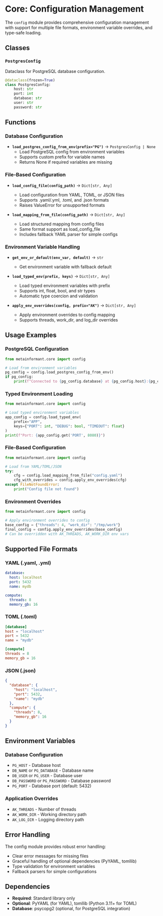 # Core: Configuration Management

The `config` module provides comprehensive configuration management with support for multiple file formats, environment variable overrides, and type-safe loading.

## Classes

### `PostgresConfig`
Dataclass for PostgreSQL database configuration.

```python
@dataclass(frozen=True)
class PostgresConfig:
    host: str
    port: int
    database: str
    user: str
    password: str
```

## Functions

### Database Configuration
- **`load_postgres_config_from_env(prefix="PG")`** → `PostgresConfig | None`
  - Load PostgreSQL config from environment variables
  - Supports custom prefix for variable names
  - Returns None if required variables are missing

### File-Based Configuration
- **`load_config_file(config_path)`** → `Dict[str, Any]`
  - Load configuration from YAML, TOML, or JSON files
  - Supports .yaml/.yml, .toml, and .json formats
  - Raises ValueError for unsupported formats

- **`load_mapping_from_file(config_path)`** → `Dict[str, Any]`
  - Load structured mapping from config files
  - Same format support as load_config_file
  - Includes fallback YAML parser for simple configs

### Environment Variable Handling
- **`get_env_or_default(env_var, default)`** → `str`
  - Get environment variable with fallback default

- **`load_typed_env(prefix, keys)`** → `Dict[str, Any]`
  - Load typed environment variables with prefix
  - Supports int, float, bool, and str types
  - Automatic type coercion and validation

- **`apply_env_overrides(config, prefix="AK")`** → `Dict[str, Any]`
  - Apply environment overrides to config mapping
  - Supports threads, work_dir, and log_dir overrides

## Usage Examples

### PostgreSQL Configuration
```python
from metainformant.core import config

# Load from environment variables
pg_config = config.load_postgres_config_from_env()
if pg_config:
    print(f"Connected to {pg_config.database} at {pg_config.host}:{pg_config.port}")
```

### Typed Environment Loading
```python
from metainformant.core import config

# Load typed environment variables
app_config = config.load_typed_env(
    prefix="APP",
    keys={"PORT": int, "DEBUG": bool, "TIMEOUT": float}
)
print(f"Port: {app_config.get('PORT', 8080)}")
```

### File-Based Configuration
```python
from metainformant.core import config

# Load from YAML/TOML/JSON
try:
    cfg = config.load_mapping_from_file("config.yaml")
    cfg_with_overrides = config.apply_env_overrides(cfg)
except FileNotFoundError:
    print("Config file not found")
```

### Environment Overrides
```python
from metainformant.core import config

# Apply environment overrides to config
base_config = {"threads": 4, "work_dir": "/tmp/work"}
final_config = config.apply_env_overrides(base_config)
# Can be overridden with AK_THREADS, AK_WORK_DIR env vars
```

## Supported File Formats

### YAML (.yaml, .yml)
```yaml
database:
  host: localhost
  port: 5432
  name: mydb

compute:
  threads: 8
  memory_gb: 16
```

### TOML (.toml)
```toml
[database]
host = "localhost"
port = 5432
name = "mydb"

[compute]
threads = 8
memory_gb = 16
```

### JSON (.json)
```json
{
  "database": {
    "host": "localhost",
    "port": 5432,
    "name": "mydb"
  },
  "compute": {
    "threads": 8,
    "memory_gb": 16
  }
}
```

## Environment Variables

### Database Configuration
- `PG_HOST` - Database host
- `DB_NAME` or `PG_DATABASE` - Database name
- `DB_USER` or `PG_USER` - Database user
- `DB_PASSWORD` or `PG_PASSWORD` - Database password
- `PG_PORT` - Database port (default: 5432)

### Application Overrides
- `AK_THREADS` - Number of threads
- `AK_WORK_DIR` - Working directory path
- `AK_LOG_DIR` - Logging directory path

## Error Handling

The config module provides robust error handling:
- Clear error messages for missing files
- Graceful handling of optional dependencies (PyYAML, tomllib)
- Type validation for environment variables
- Fallback parsers for simple configurations

## Dependencies

- **Required**: Standard library only
- **Optional**: PyYAML (for YAML), tomllib (Python 3.11+ for TOML)
- **Database**: psycopg2 (optional, for PostgreSQL integration)
